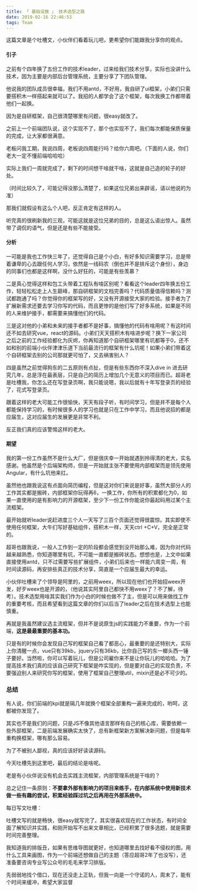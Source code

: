 ```yaml
---
title: 「 基础设施 」 技术选型之路
date: 2019-02-16 22:46:53
tags: Team
---
```

这篇文章是个吐槽文，小伙伴们看着玩儿吧，更希望你们能跟我分享你的观点。

#### 引子

之前有个四年换了五份工作的技术leader，过来给我们技术分享，实际也没讲什么技术，因为主要是内部后台管理系统，主要分享了下团队管理。

他说我的团队成员很幸福，我们不用antd，不好用，我自研了ui框架，小弟们只需要搭积木一样搭起来就可以了。我招的人都学会了这个框架，每次我换工作都带着他们一起换。

<!-- more -->

因为是自研框架，自己很清楚哪里有问题，很easy就改了。

之前上一个前端团队说，这个实现不了，那个也实现不了，我们每次都能保质保量的完成，让大家都很满意。

老板问我工期，我说四周，老板说四周能行吗？给你六周吧。（下面的人说，你们老大一定不懂前端哈哈哈）

实际上我们一周就完成了，剩下的时间想干啥就干啥，这就是自己造的轮子的好处。

（时间比较久了，可能记得没那么清楚了，如果这位兄弟出来辟谣，请以他说的为准）

那我们就假设有这么个人吧，反正肯定有这样的人。

听完真的很刷新我的三观，可能这就是这位兄弟的目的，总是这么语出惊人。虽然带了调侃的语气，但是还是有些不能接受。

#### 分析

一可能是我也工作快三年了，还觉得自己是个小白，有好多知识需要学习，总是带着谦卑的心去跟任何人学习，依然是一线码农（倒也并不是排斥这个身份），身边的同事们也都是这样啊，没什么好狂的，可能是有些羡慕？

二是真心觉得这样和包工头带着工程队有啥区别呢？看看这个leader四年换五份工作，轻轻松松走上人生巅峰，那自研框架的文档完善吗？代码质量值得信赖吗？测试都跑通了吗？你觉得你的框架写的好，又没有开源接受大家的检验。接手者为了扩展新需求还要去学习你写的代码，而且更惨的是他们写了好多系统，如果是不同的人来维护接手，都需要来搞懂他们的代码。

三是这对他的小弟和未来的接手者都不是好事，搞懂他的代码有啥用呢？有这时间还不如去研究vue，react的源码。小弟们天天搭积木有啥进步呢？换下一家公司之后之前的工作经验都化为灰烬，你再知道那个自研框架哪里有坑都等于0，还不如和别的前端小伙伴津津乐道下当前最流行的框架有什么坑呢！如果小弟们带着这个自研框架去别的公司那就更可怕了，又去祸害别人？

四是虽然之前觉得狗东的二五原则有点扯，但是有些东西你不深入dive in 进去研究几年，总是浮在最表层，只是自己的简历上增加几个无意义的项目而已。超哥老是吐槽我，你怎么还在写登录页啊，我只能说嗯，我以后就有十年写登录页的经验了，花式写登录页。

跟着这样的老大可能工作很愉快，天天有段子听，有时间学习，但是并不是每个人都能保持学习的，有时候很多人的学习也就是只在工作中学习，而且他说招的都是应届生，这对应届生的发展更是非常不利。

反正我们真的应该警惕这样的老大。

#### 期望

我的第一份工作虽然不是什么大厂，但是很庆幸一开始就遇到拎得清的老大，实名感谢。他虽然是个后端架构师，但是一开始就主张不要使用内部框架而是领先使用Angular，有什么坑他来扛。

虽然他也跟我说这有点面向简历编程，但是这对你们来说是好事，虽然大部分人的工作其实都是搬砖，内部框架你玩得再6，一换工作，你所有的积累都化为0，如果一直使用的是有影响力的开源框架，至少下一份工作你能说你最起码用过某个主流框架。

最开始就听leader说赶进度三个人一天写了三百个页面还觉得很震惊。其实即使不使用任何框架，大牛们写好基础组件，搭积木一样，天天ctrl +C+V，完全是正常的。

超哥也跟我说，一般人工作到一定的阶段都会感觉到没开始那么难，因为你对代码越来越熟悉，你知道哪里有坑，不可能一直都是搬砖状态。想想也是，上文中如果直接使用antd，只不过需要写些扩展组件，小弟们后来也一样能六周变一周，有时间读源码，再安排些真正的技术分享，简直是一个应届生最大的幸运。

小伙伴吐槽来了个领导是阿里的，之前用weex，所以现在他们也开始招weex开发，好歹weex也是开源的，（他说其实阿里自己都快不用weex了？不了解，待考）。技术选型用啥其实我们作为小白的时候也做不了主，但是可以用来做找工作的重要考核，而且希望看到这篇文章的你们以后当了leader之后在技术选型上也能慎重。

再就是我虽然建议选主流框架，但并不是说原生js的实践能力不重要，作为一个前端，**这是最最重要的基本功。**

只是有的时候你会发现自己写的框架自己看了都恶心，最重要的是还特别大，实际上你清醒一点，vue只有39kb，jquery只有36kb，比你自己写的东一榔头西一锤子要好。当然啦，你可以写着玩儿，但是公司雇你来不是让你玩儿的哈哈哈。为了提高技术我们真的应该自己研究下框架是咋实现的，但是要对自己的实现负责，不要强迫别人来研究你写的框架，使用了框架自己整理util，mixin还是必不可少的。

### 总结

有人说，你们前端的kpi就是隔几年就换个框架全部重构一遍来完成的，哟呵，这都被你发现了。

其实也不是我们的问题，只是JS不像其他语言那样有自己的核心库，需要依赖一些外部框架，二是前端发展确实太快了，总有新框架新方案解决新问题，但是每年重构换框架，哪有那么容易。

为了不被别人鄙视，真的应该好好读读源码。

今天吐槽先到这里吧，最后的结论是啥呢。

老是有小伙伴说没有机会去实践主流框架，内部管理系统是干啥的？

总之记住一条原则：**不要拿外部有影响力的项目来练手，在内部系统中使用新技术做一些有趣的尝试，积累经验踩过坑之后再用在外部系统中。**

每日写文吐槽：

吐槽文写的就是畅快，很easy就写完了。其实很喜欢现在的工作状态，有时间全面了解知识并实践，和刚开始写不出来文章相比，已经积累了很多选题，就是需要时间完善整理。

我知道我的排版丑，如果有思维导图就更好，也知道哪里去找好看不侵权的图，用什么工具来画图，作为一个前端还想做自己的主题（答应超哥2年了也没写），还准备要咨询专业写公众号的毛毛来学习排版。

先弱弱地找个借口，现在还没走上正轨，但我一向是一个守诺的人，周末了，能有个时间来缓冲，希望大家监督
